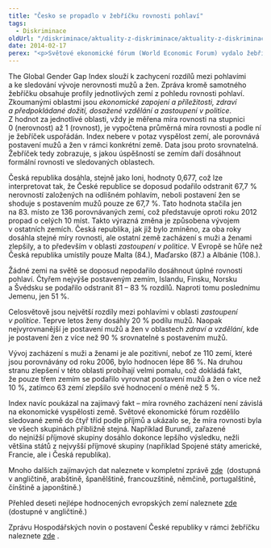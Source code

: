 ```yaml
---
title: "Česko se propadlo v žebříčku rovnosti pohlaví"
tags:
  - Diskriminace
oldUrl: "/diskriminace/aktuality-z-diskriminace/aktuality-z-diskriminace-2014/cesko-se-propadlo-v-zebricku-rovnosti-pohlavi/"
date: 2014-02-17
perex: "<p>Světové ekonomické fórum (World Economic Forum) vydalo žebříček rovnosti žen a mužů za rok 2013 – The Global Gender Gap Report 2013 . Žebříček je sestavován již od roku 2006 a představuje jeden z nejkomplexnějších přehledů o rovnoprávnosti pohlaví. Zpráva porovnává 136 zemí světa, včetně České republiky.</p>"
---
```


<!-- imported from the old website -->

<p class="align-blok">The Global Gender Gap Index slouží k zachycení rozdílů mezi pohlavími a ke sledování vývoje nerovnosti mužů a žen. Zpráva kromě samotného žebříčku obsahuje profily jednotlivých zemí z pohledu rovnosti pohlaví. Zkoumanými oblastmi jsou <em>ekonomické zapojení a příležitosti, zdraví a předpokládané dožití, dosažené vzdělání a zastoupení v politice</em>. Z hodnot za jednotlivé oblasti, vždy je měřena míra rovnosti na stupnici 0 (nerovnost) až 1 (rovnost), je vypočtena průměrná míra rovnosti a podle ní je žebříček uspořádán. Index nebere v potaz vyspělost zemí, ale porovnává postavení mužů a žen v rámci konkrétní země. Data jsou proto srovnatelná. Žebříček tedy zobrazuje, s jakou úspěšností se zemím daří dosáhnout formální rovnosti ve sledovaných oblastech.</p><p class="align-blok">Česká republika dosáhla, stejně jako loni, hodnoty 0,677, což lze interpretovat tak, že České republice se doposud podařilo odstranit 67,7 % nerovností založených na odlišném pohlavím, neboli postavení žen se shoduje s postavením mužů pouze ze 67,7 %. Tato hodnota stačila jen na 83. místo ze 136 porovnávaných zemí, což představuje oproti roku 2012 propad o celých 10 míst. Takto výrazná změna je způsobena vývojem v ostatních zemích. Česká republika, jak již bylo zmíněno, za oba roky dosáhla stejné míry rovnosti, ale ostatní země zacházení s muži a ženami zlepšily, a to především v oblasti <em>zastoupení v politice</em>. V Evropě se hůře než Česká republika umístily pouze Malta (84.), Maďarsko (87.) a Albánie (108.).</p><p class="align-blok">Žádné zemi na světě se doposud nepodařilo dosáhnout úplné rovnosti pohlaví. Čtyřem nejvýše postaveným zemím, Islandu, Finsku, Norsku a Švédsku se podařilo odstranit 81 – 83 % rozdílů. Naproti tomu poslednímu Jemenu, jen 51 %.</p><p class="align-blok">Celosvětově jsou největší rozdíly mezi pohlavími v oblasti <em>zastoupení v politice</em>. Teprve letos ženy dosáhly 20 % podílu mužů. Naopak nejvyrovnanější je postavení mužů a žen v oblastech <em>zdraví a vzdělání</em>, kde je postavení žen z více než 90 % srovnatelné s postavením mužů.</p><p class="align-blok">Vývoj zacházení s muži a ženami je ale pozitivní, neboť ze 110 zemí, které jsou porovnávány od roku 2006, bylo hodnocen lépe 86 %. Na druhou stranu zlepšení v této oblasti probíhají velmi pomalu, což dokládá fakt, že pouze třem zemím se podařilo vyrovnat postavení mužů a žen o více než 10 %, zatímco 63 zemí zlepšilo své hodnocení o méně než 5 %. </p><p class="align-blok">Index navíc poukázal na zajímavý fakt – míra rovného zacházení není závislá na ekonomické vyspělosti země. Světové ekonomické fórum rozdělilo sledované země do čtyř tříd podle příjmů a ukázalo se, že míra rovnosti byla ve všech skupinách přibližně stejná. Například Burundi, zařazené do nejnižší příjmové skupiny dosáhlo dokonce lepšího výsledku, nežli většina států z nejvyšší příjmové skupiny (například Spojené státy americké, Francie, ale i Česká republika).</p><p class="align-blok">Mnoho dalších zajímavých dat naleznete v kompletní zprávě <a title="Otevření do nového okna" href="http://www.weforum.org/reports/global-gender-gap-report-2013" target="_blank">zde</a>  (dostupná v angličtině, arabštině, španělštině, francouzštině, němčině, portugalštině, čínštině a japonštině.)</p><p class="align-blok">Přehled deseti nejlépe hodnocených evropských zemí naleznete <a title="Otevření do nového okna" href="http://forumblog.org/2013/10/top-10-most-gender-equal-countries-in-europe/" target="_blank">zde</a>  (dostupné v angličtině.)</p><p class="align-blok">Zprávu Hospodářských novin o postavení České republiky v rámci žebříčku naleznete <a title="Otevření do nového okna" href="http://hn.ihned.cz/c1-61633660-cesko-spadlo-v-zebricku-rovnosti-zen-a-muzu-pod-prumer" target="_blank">zde</a> .</p>
